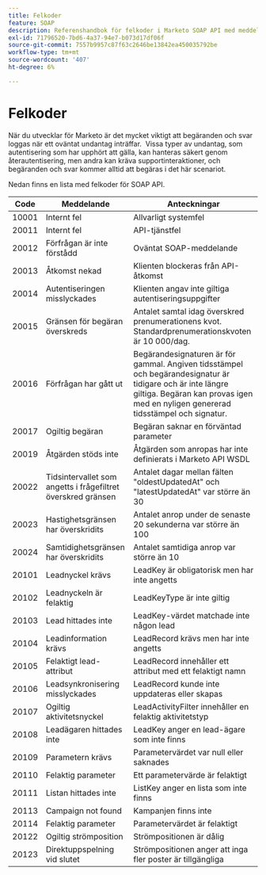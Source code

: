 ```yaml
---
title: Felkoder
feature: SOAP
description: Referenshandbok för felkoder i Marketo SOAP API med meddelanden och anteckningar, som omfattar autentiseringsfel, frekvens- och samtidighetsbegränsningar samt frågor om begäran.
exl-id: 71796520-7bd6-4a37-94e7-b073d17df06f
source-git-commit: 7557b9957c87f63c2646be13842ea450035792be
workflow-type: tm+mt
source-wordcount: '407'
ht-degree: 6%

---
```


# Felkoder

När du utvecklar för Marketo är det mycket viktigt att begäranden och svar loggas när ett oväntat undantag inträffar.  Vissa typer av undantag, som autentisering som har upphört att gälla, kan hanteras säkert genom återautentisering, men andra kan kräva supportinteraktioner, och begäranden och svar kommer alltid att begäras i det här scenariot.

Nedan finns en lista med felkoder för SOAP API.

| Code | Meddelande | Anteckningar |
|--- |--- |--- |
| 10001 | Internt fel | Allvarligt systemfel |
| 20011 | Internt fel | API-tjänstfel |
| 20012 | Förfrågan är inte förstådd | Oväntat SOAP-meddelande |
| 20013 | Åtkomst nekad | Klienten blockeras från API-åtkomst |
| 20014 | Autentiseringen misslyckades | Klienten angav inte giltiga autentiseringsuppgifter |
| 20015 | Gränsen för begäran överskreds | Antalet samtal idag överskred prenumerationens kvot. Standardprenumerationskvoten är 10 000/dag. |
| 20016 | Förfrågan har gått ut | Begärandesignaturen är för gammal. Angiven tidsstämpel och begärandesignatur är tidigare och är inte längre giltiga. Begäran kan provas igen med en nyligen genererad tidsstämpel och signatur. |
| 20017 | Ogiltig begäran | Begäran saknar en förväntad parameter |
| 20019 | Åtgärden stöds inte | Åtgärden som anropas har inte definierats i Marketo API WSDL |
| 20022 | Tidsintervallet som angetts i frågefiltret överskred gränsen | Antalet dagar mellan fälten &quot;oldestUpdatedAt&quot; och &quot;latestUpdatedAt&quot; var större än 30 |
| 20023 | Hastighetsgränsen har överskridits | Antalet anrop under de senaste 20 sekunderna var större än 100 |
| 20024 | Samtidighetsgränsen har överskridits | Antalet samtidiga anrop var större än 10 |
| 20101 | Leadnyckel krävs | LeadKey är obligatorisk men har inte angetts |
| 20102 | Leadnyckeln är felaktig | LeadKeyType är inte giltig |
| 20103 | Lead hittades inte | LeadKey-värdet matchade inte någon lead |
| 20104 | Leadinformation krävs | LeadRecord krävs men har inte angetts |
| 20105 | Felaktigt lead-attribut | LeadRecord innehåller ett attribut med ett felaktigt namn |
| 20106 | Leadsynkronisering misslyckades | LeadRecord kunde inte uppdateras eller skapas |
| 20107 | Ogiltig aktivitetsnyckel | LeadActivityFilter innehåller en felaktig aktivitetstyp |
| 20108 | Leadägaren hittades inte | LeadKey anger en lead-ägare som inte finns |
| 20109 | Parametern krävs | Parametervärdet var null eller saknades |
| 20110 | Felaktig parameter | Ett parametervärde är felaktigt |
| 20111 | Listan hittades inte | ListKey anger en lista som inte finns |
| 20113 | Campaign not found | Kampanjen finns inte |
| 20114 | Felaktig parameter | Parametervärdet är felaktigt |
| 20122 | Ogiltig strömposition | Strömpositionen är dålig |
| 20123 | Direktuppspelning vid slutet | Strömpositionen anger att inga fler poster är tillgängliga |
